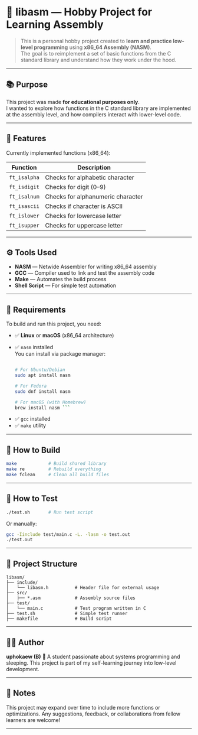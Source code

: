 # 🧠 libasm — Hobby Project for Learning Assembly

> This is a personal hobby project created to **learn and practice low-level programming** using **x86_64 Assembly (NASM)**.  
> The goal is to reimplement a set of basic functions from the C standard library and understand how they work under the hood.

---

## 📚 Purpose

This project was made **for educational purposes only**.  
I wanted to explore how functions in the C standard library are implemented at the assembly level, and how compilers interact with lower-level code.

---

## 🧪 Features

Currently implemented functions (x86_64):

| Function        | Description                        |
|-----------------|------------------------------------|
| `ft_isalpha`    | Checks for alphabetic character    |
| `ft_isdigit`    | Checks for digit (0–9)             |
| `ft_isalnum`    | Checks for alphanumeric character  |
| `ft_isascii`    | Checks if character is ASCII       |
| `ft_islower`    | Checks for lowercase letter        |
| `ft_isupper`    | Checks for uppercase letter        |

---

## ⚙️ Tools Used

- **NASM** — Netwide Assembler for writing x86_64 assembly
- **GCC** — Compiler used to link and test the assembly code
- **Make** — Automates the build process
- **Shell Script** — For simple test automation

---

## 🧰 Requirements

To build and run this project, you need:

- ✅ **Linux** or **macOS** (x86_64 architecture)
- ✅ `nasm` installed  
  You can install via package manager:

  ```bash

  # For Ubuntu/Debian
  sudo apt install nasm
  
  # For Fedora
  sudo dnf install nasm

  # For macOS (with Homebrew)
  brew install nasm ```

* ✅ `gcc` installed
* ✅ `make` utility

---

## 🔨 How to Build

```bash
make            # Build shared library
make re         # Rebuild everything
make fclean     # Clean all build files
```

---

## 🧪 How to Test

```bash
./test.sh       # Run test script
```

Or manually:

```bash
gcc -Iinclude test/main.c -L. -lasm -o test.out
./test.out
```

---

## 📁 Project Structure

```
libasm/
├── include/
│   └── libasm.h          # Header file for external usage
├── src/
│   ├── *.asm             # Assembly source files
├── test/
│   └── main.c            # Test program written in C
├── test.sh               # Simple test runner
├── makefile              # Build script

```

---

## 👨‍💻 Author

**uphokaew (B)** 🐝
A student passionate about systems programming and sleeping.
This project is part of my self-learning journey into low-level development.

---

## 💬 Notes

This project may expand over time to include more functions or optimizations.
Any suggestions, feedback, or collaborations from fellow learners are welcome!

---
